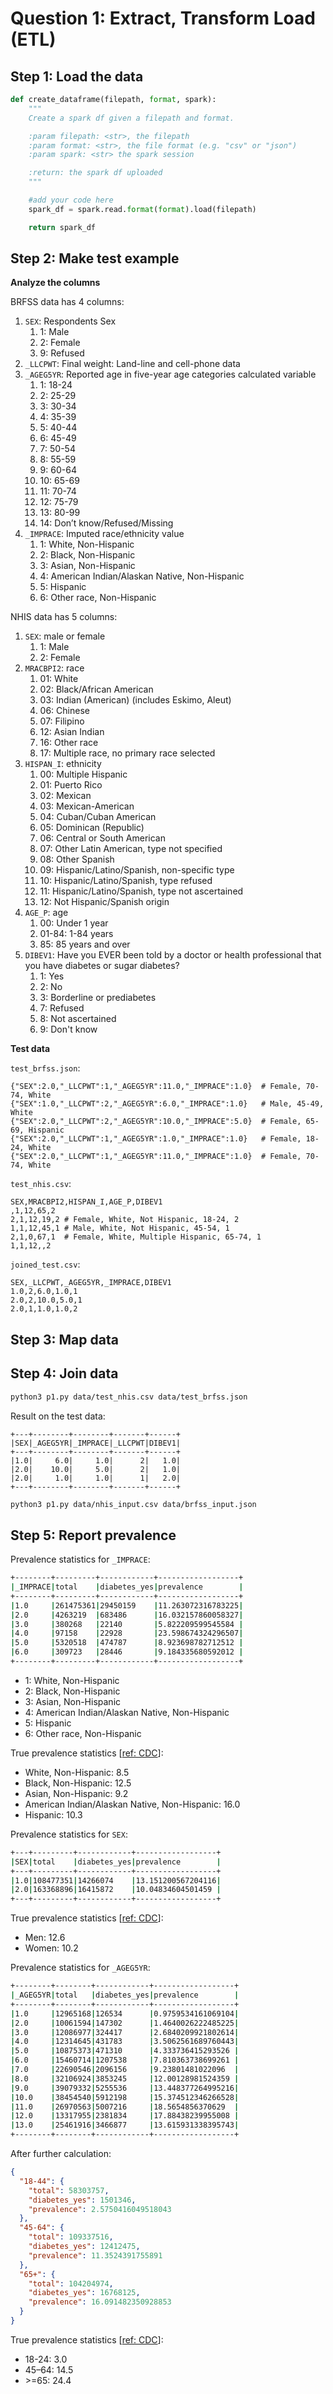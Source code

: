 # Question 1: Extract, Transform Load (ETL)

## Step 1: Load the data

```python
def create_dataframe(filepath, format, spark):
    """
    Create a spark df given a filepath and format.

    :param filepath: <str>, the filepath
    :param format: <str>, the file format (e.g. "csv" or "json")
    :param spark: <str> the spark session

    :return: the spark df uploaded
    """

    #add your code here
    spark_df = spark.read.format(format).load(filepath)

    return spark_df
```

## Step 2: Make test example

**Analyze the columns**

BRFSS data has 4 columns:

1. `SEX`: Respondents Sex
   1. 1: Male
   2. 2: Female
   3. 9: Refused
2. `_LLCPWT`: Final weight: Land-line and cell-phone data
3. `_AGEG5YR`: Reported age in five-year age categories calculated variable
   1. 1: 18-24
   2. 2: 25-29
   3. 3: 30-34
   4. 4: 35-39
   5. 5: 40-44
   6. 6: 45-49
   7. 7: 50-54
   8. 8: 55-59
   9. 9: 60-64
   10. 10: 65-69
   11. 11: 70-74
   12. 12: 75-79
   13. 13: 80-99
   14. 14: Don’t know/Refused/Missing
4. `_IMPRACE`: Imputed race/ethnicity value
   1. 1: White, Non-Hispanic
   2. 2: Black, Non-Hispanic
   3. 3: Asian, Non-Hispanic
   4. 4: American Indian/Alaskan Native, Non-Hispanic
   5. 5: Hispanic
   6. 6: Other race, Non-Hispanic

NHIS data has 5 columns:

1. `SEX`: male or female
   1. 1: Male
   2. 2: Female
2. `MRACBPI2`: race
   1. 01: White
   2. 02: Black/African American
   3. 03: Indian (American) (includes Eskimo, Aleut)
   4. 06: Chinese
   5. 07: Filipino
   6. 12: Asian Indian
   7. 16: Other race
   8. 17: Multiple race, no primary race selected
3. `HISPAN_I`: ethnicity
   1. 00: Multiple Hispanic
   2. 01: Puerto Rico
   3. 02: Mexican
   4. 03: Mexican-American
   5. 04: Cuban/Cuban American
   6. 05: Dominican (Republic)
   7. 06: Central or South American
   8. 07: Other Latin American, type not specified
   9. 08: Other Spanish
   10. 09: Hispanic/Latino/Spanish, non-specific type
   11. 10: Hispanic/Latino/Spanish, type refused
   12. 11: Hispanic/Latino/Spanish, type not ascertained
   13. 12: Not Hispanic/Spanish origin
4. `AGE_P`: age
   1. 00: Under 1 year
   2. 01-84: 1-84 years
   3. 85: 85 years and over
5. `DIBEV1`: Have you EVER been told by a doctor or health professional that you have diabetes or sugar diabetes?
   1. 1: Yes
   2. 2: No
   3. 3: Borderline or prediabetes
   4. 7: Refused
   5. 8: Not ascertained
   6. 9: Don't know

**Test data**

`test_brfss.json`:

```
{"SEX":2.0,"_LLCPWT":1,"_AGEG5YR":11.0,"_IMPRACE":1.0}  # Female, 70-74, White
{"SEX":1.0,"_LLCPWT":2,"_AGEG5YR":6.0,"_IMPRACE":1.0}   # Male, 45-49, White
{"SEX":2.0,"_LLCPWT":2,"_AGEG5YR":10.0,"_IMPRACE":5.0}  # Female, 65-69, Hispanic
{"SEX":2.0,"_LLCPWT":1,"_AGEG5YR":1.0,"_IMPRACE":1.0}   # Female, 18-24, White
{"SEX":2.0,"_LLCPWT":1,"_AGEG5YR":11.0,"_IMPRACE":1.0}  # Female, 70-74, White
```

`test_nhis.csv`:

```
SEX,MRACBPI2,HISPAN_I,AGE_P,DIBEV1
,1,12,65,2
2,1,12,19,2 # Female, White, Not Hispanic, 18-24, 2
1,1,12,45,1 # Male, White, Not Hispanic, 45-54, 1
2,1,0,67,1  # Female, White, Multiple Hispanic, 65-74, 1
1,1,12,,2
```

`joined_test.csv`:

```
SEX,_LLCPWT,_AGEG5YR,_IMPRACE,DIBEV1
1.0,2,6.0,1.0,1
2.0,2,10.0,5.0,1
2.0,1,1.0,1.0,2
```

## Step 3: Map data

## Step 4: Join data

```bash
python3 p1.py data/test_nhis.csv data/test_brfss.json
```

Result on the test data:

```
+---+--------+--------+-------+------+
|SEX|_AGEG5YR|_IMPRACE|_LLCPWT|DIBEV1|
+---+--------+--------+-------+------+
|1.0|     6.0|     1.0|      2|   1.0|
|2.0|    10.0|     5.0|      2|   1.0|
|2.0|     1.0|     1.0|      1|   2.0|
+---+--------+--------+-------+------+
```

```bash
python3 p1.py data/nhis_input.csv data/brfss_input.json
```

## Step 5: Report prevalence

Prevalence statistics for `_IMPRACE`:

```bash
+--------+---------+------------+------------------+
|_IMPRACE|total    |diabetes_yes|prevalence        |
+--------+---------+------------+------------------+
|1.0     |261475361|29450159    |11.263072316783225|
|2.0     |4263219  |683486      |16.032157860058327|
|3.0     |380268   |22140       |5.822209599545584 |
|4.0     |97158    |22928       |23.598674324296507|
|5.0     |5320518  |474787      |8.923698782712512 |
|6.0     |309723   |28446       |9.184335680592012 |
+--------+---------+------------+------------------+
```

- 1: White, Non-Hispanic
- 2: Black, Non-Hispanic
- 3: Asian, Non-Hispanic
- 4: American Indian/Alaskan Native, Non-Hispanic
- 5: Hispanic
- 6: Other race, Non-Hispanic

True prevalence statistics [[ref: CDC](https://www.cdc.gov/diabetes/data/statistics-report/index.html)]:

- White, Non-Hispanic: 8.5
- Black, Non-Hispanic: 12.5
- Asian, Non-Hispanic: 9.2
- American Indian/Alaskan Native, Non-Hispanic: 16.0
- Hispanic: 10.3

Prevalence statistics for `SEX`:

```bash
+---+---------+------------+------------------+
|SEX|total    |diabetes_yes|prevalence        |
+---+---------+------------+------------------+
|1.0|108477351|14266074    |13.151200567204116|
|2.0|163368896|16415872    |10.04834604501459 |
+---+---------+------------+------------------+
```

True prevalence statistics [[ref: CDC](https://www.cdc.gov/diabetes/data/statistics-report/index.html)]:

- Men: 12.6
- Women: 10.2

Prevalence statistics for `_AGEG5YR`:

```bash
+--------+--------+------------+------------------+
|_AGEG5YR|total   |diabetes_yes|prevalence        |
+--------+--------+------------+------------------+
|1.0     |12965168|126534      |0.9759534161069104|
|2.0     |10061594|147302      |1.4640026222485225|
|3.0     |12086977|324417      |2.6840209921802614|
|4.0     |12314645|431783      |3.5062561689760443|
|5.0     |10875373|471310      |4.333736415293526 |
|6.0     |15460714|1207538     |7.810363738699261 |
|7.0     |22690546|2096156     |9.23801481022096  |
|8.0     |32106924|3853245     |12.00128981524359 |
|9.0     |39079332|5255536     |13.448377264995216|
|10.0    |38454540|5912198     |15.374512346266528|
|11.0    |26970563|5007216     |18.5654856370629  |
|12.0    |13317955|2381834     |17.88438239955008 |
|13.0    |25461916|3466877     |13.615931338395743|
+--------+--------+------------+------------------+
```

After further calculation:

```json
{
  "18-44": {
    "total": 58303757,
    "diabetes_yes": 1501346,
    "prevalence": 2.5750416049518043
  },
  "45-64": {
    "total": 109337516,
    "diabetes_yes": 12412475,
    "prevalence": 11.3524391755891
  },
  "65+": {
    "total": 104204974,
    "diabetes_yes": 16768125,
    "prevalence": 16.091482350928853
  }
}
```

True prevalence statistics [[ref: CDC](https://www.cdc.gov/diabetes/data/statistics-report/index.html)]:

- 18-24: 3.0
- 45–64: 14.5
- \>=65: 24.4